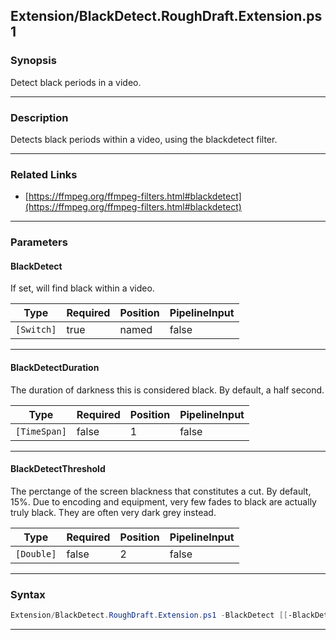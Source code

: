 
Extension/BlackDetect.RoughDraft.Extension.ps1
----------------------------------------------
### Synopsis
Detect black periods in a video.

---
### Description

Detects black periods within a video, using the blackdetect filter.

---
### Related Links
* [https://ffmpeg.org/ffmpeg-filters.html#blackdetect](https://ffmpeg.org/ffmpeg-filters.html#blackdetect)



---
### Parameters
#### **BlackDetect**

If set, will find black within a video.






|Type      |Required|Position|PipelineInput|
|----------|--------|--------|-------------|
|`[Switch]`|true    |named   |false        |



---
#### **BlackDetectDuration**

The duration of darkness this is considered black.  By default, a half second.






|Type        |Required|Position|PipelineInput|
|------------|--------|--------|-------------|
|`[TimeSpan]`|false   |1       |false        |



---
#### **BlackDetectThreshold**

The perctange of the screen blackness that constitutes a cut.  By default, 15%.
Due to encoding and equipment, very few fades to black are actually truly black.
They are often very dark grey instead.






|Type      |Required|Position|PipelineInput|
|----------|--------|--------|-------------|
|`[Double]`|false   |2       |false        |



---
### Syntax
```PowerShell
Extension/BlackDetect.RoughDraft.Extension.ps1 -BlackDetect [[-BlackDetectDuration] <TimeSpan>] [[-BlackDetectThreshold] <Double>] [<CommonParameters>]
```
---



